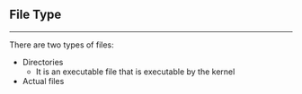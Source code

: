 ## File Type
---
There are two types of files: 
- Directories
	- It is an executable file that is executable by the kernel
- Actual files